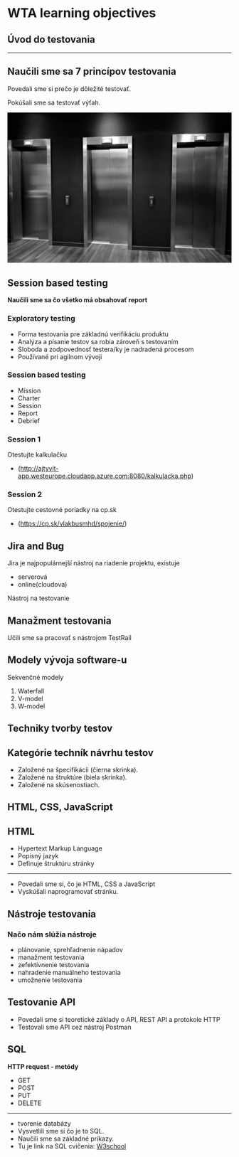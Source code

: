# WTA learning objectives

## **Úvod do testovania**
---
Naučili sme sa 7 princípov testovania
---
Povedali sme si prečo je dôležité testovať.

Pokúšali sme sa testovať výťah.

![Výťahy](Elevators.jpg)
## **Session based testing** 
**Naučili sme sa čo všetko má obsahovať report**
### Exploratory testing
- Forma testovania pre základnú verifikáciu produktu
- Analýza a písanie testov sa robia zároveň s testovaním
- Sloboda a zodpovednosť testera/ky je nadradená procesom
- Používané pri agilnom vývoji

### Session based testing
- Mission 
- Charter
- Session
- Report
- Debrief
### Session 1
Otestujte kalkulačku
- (http://ajtyvit-app.westeurope.cloudapp.azure.com:8080/kalkulacka.php)
### Session 2
Otestujte cestovné poriadky na cp.sk
- (https://cp.sk/vlakbusmhd/spojenie/)
## **Jira and Bug**
Jira je najpopulárnejší nástroj na riadenie projektu, existuje
- serverová
- online(cloudova)

Nástroj na testovanie

## **Manažment testovania**
Učili sme sa pracovať s nástrojom TestRail

## **Modely vývoja software-u** 
Sekvenčné modely<br>
1. Waterfall
2. V-model
3. W-model


## **Techniky tvorby testov**
## Kategórie techník návrhu testov ##
- Založené na špecifikácii (čierna skrinka).
- Založené na štruktúre (biela skrinka).
- Založené na skúsenostiach.




## **HTML, CSS, JavaScript**
## HTML ##
- Hypertext Markup Language
- Popisný jazyk
- Definuje štruktúru stránky
---



- Povedali sme si, čo je HTML, CSS a JavaScript
- Vyskúšali naprogramovať stránku.


## **Nástroje testovania** 
### Načo nám slúžia nástroje ###
- plánovanie, sprehľadnenie nápadov
- manažment testovania
- zefektívnenie testovania
- nahradenie manuálneho testovania
- umožnenie testovania



## **Testovanie API** 
- Povedali sme si teoretické základy o API, REST API a protokole HTTP
- Testovali sme API cez nástroj Postman

## **SQL** 
**HTTP request - metódy** 
- GET
- POST
- PUT
- DELETE
---

- tvorenie databázy
- Vysvetlili sme si čo je to SQL.
- Naučili sme sa základné príkazy.
- Tu je link na SQL cvičenia:
[W3school](https://www.w3schools.com/sql/sql_exercises.asp
)
